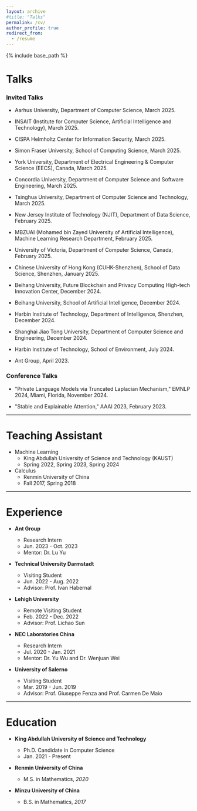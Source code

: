 ```yaml
---
layout: archive
#title: "Talks"
permalink: /cv/
author_profile: true
redirect_from:
  - /resume
---
```


{% include base_path %}


Talks
======

### Invited Talks

* Aarhus University, Department of Computer Science, March 2025.

* INSAIT (Institute for Computer Science, Artificial Intelligence and Technology), March 2025.

* CISPA Helmholtz Center for Information Security, March 2025.

* Simon Fraser University, School of Computing Science, March 2025.

* York University, Department of Electrical Engineering & Computer Science (EECS), Canada, March 2025.

* Concordia University, Department of Computer Science and Software Engineering, March 2025.

* Tsinghua University, Department of Computer Science and Technology, March 2025.

* New Jersey Institute of Technology (NJIT), Department of Data Science, February 2025.

* MBZUAI (Mohamed bin Zayed University of Artificial Intelligence), Machine Learning Research Department, February 2025.

* University of Victoria, Department of Computer Science, Canada, February 2025.

* Chinese University of Hong Kong (CUHK-Shenzhen), School of Data Science, Shenzhen, January 2025.

* Beihang University, Future Blockchain and Privacy Computing High-tech Innovation Center, December 2024.

* Beihang University, School of Artificial Intelligence, December 2024.

* Harbin Institute of Technology, Department of Intelligence, Shenzhen, December 2024.

* Shanghai Jiao Tong University, Department of Computer Science and Engineering, December 2024.

* Harbin Institute of Technology, School of Environment, July 2024.

* Ant Group, April 2023.

### Conference Talks

* "Private Language Models via Truncated Laplacian Mechanism," EMNLP 2024, Miami, Florida, November 2024.

* "Stable and Explainable Attention," AAAI 2023, February 2023.

<hr />


Teaching Assistant
======
- Machine Learning 
  - King Abdullah University of Science and Technology (KAUST)
  - Spring 2022, Spring 2023, Spring 2024
- Calculus
  - Renmin University of China
  - Fall 2017, Spring 2018

<hr />

Experience
======
* <b>Ant Group</b>
  * Research Intern
  * Jun. 2023 - Oct. 2023
  * Mentor: Dr. Lu Yu

* <b>Technical University Darmstadt</b>
  * Visiting Student
  * Jun. 2022 - Aug. 2022
  * Advisor: Prof. Ivan Habernal

* <b>Lehigh University</b>
  * Remote Visiting Student
  * Feb. 2022 - Dec. 2022
  * Advisor: Prof. Lichao Sun

* <b>NEC Laboratories China</b>
  * Research Intern
  * Jul. 2020 - Jan. 2021
  * Mentor: Dr. Yu Wu and  Dr. Wenjuan Wei

* <b>University of Salerno</b>
  * Visiting Student
  * Mar. 2019 - Jun. 2019
  * Advisor: Prof. Giuseppe Fenza and Prof. Carmen De Maio

<hr />

Education
======
* <b>King Abdullah University of Science and Technology</b>
  * Ph.D. Candidate in Computer Science
  * Jan. 2021 - Present

* <b>Renmin University of China</b>
  * M.S. in Mathematics, <i>2020</i>

* <b>Minzu University of China</b>
  * B.S. in Mathematics, <i>2017</i>
